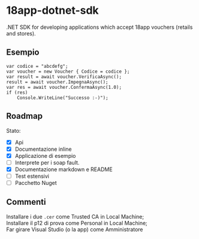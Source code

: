 # 18app-dotnet-sdk
.NET SDK for developing applications which accept 18app vouchers (retails and stores).

## Esempio

```
var codice = "abcdefg";
var voucher = new Voucher { Codice = codice };
var result = await voucher.VerificaAsync();
result = await voucher.ImpegnaAsync();
var res = await voucher.ConfermaAsync(1.0);
if (res)
    Console.WriteLine("Successo :-)");
```


## Roadmap

Stato:

* [x] Api
* [x] Documentazione inline
* [x] Applicazione di esempio
* [ ] Interprete per i soap fault.
* [x] Documentazione markdown e README
* [ ] Test estensivi
* [ ] Pacchetto Nuget

## Commenti

Installare i due `.cer` come Trusted CA in Local Machine;  
Installare il p12 di prova come Personal in Local Machine;  
Far girare Visual Studio (o la app) come Amministratore
